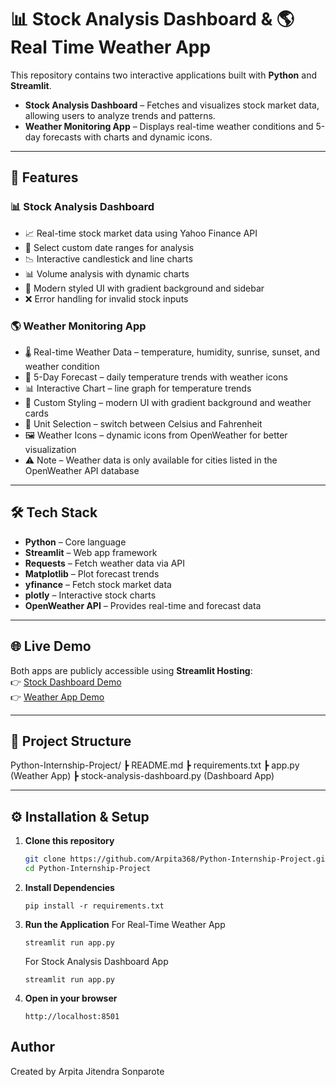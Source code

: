 # 📊 Stock Analysis Dashboard & 🌎 Real Time Weather App  

This repository contains two interactive applications built with **Python** and **Streamlit**.  

- **Stock Analysis Dashboard** – Fetches and visualizes stock market data, allowing users to analyze trends and patterns.  
- **Weather Monitoring App** – Displays real-time weather conditions and 5-day forecasts with charts and dynamic icons.  

---

## 🚀 Features  

### 📊 Stock Analysis Dashboard  
- 📈 Real-time stock market data using Yahoo Finance API  
- 📅 Select custom date ranges for analysis  
- 📉 Interactive candlestick and line charts  
- 📊 Volume analysis with dynamic charts  
- 🎨 Modern styled UI with gradient background and sidebar  
- ❌ Error handling for invalid stock inputs  

### 🌎 Weather Monitoring App  
- 🌡 Real-time Weather Data – temperature, humidity, sunrise, sunset, and weather condition  
- 📅 5-Day Forecast – daily temperature trends with weather icons  
- 📊 Interactive Chart – line graph for temperature trends  
- 🎨 Custom Styling – modern UI with gradient background and weather cards  
- 🔄 Unit Selection – switch between Celsius and Fahrenheit  
- 🖼 Weather Icons – dynamic icons from OpenWeather for better visualization  
- ⚠️ Note – Weather data is only available for cities listed in the OpenWeather API database  

---

## 🛠 Tech Stack  
- **Python** – Core language  
- **Streamlit** – Web app framework  
- **Requests** – Fetch weather data via API  
- **Matplotlib** – Plot forecast trends  
- **yfinance** – Fetch stock market data  
- **plotly** – Interactive stock charts  
- **OpenWeather API** – Provides real-time and forecast data  

---

## 🌐 Live Demo  
Both apps are publicly accessible using **Streamlit Hosting**:  
👉 [Stock Dashboard Demo](https://your-stock-dashboard-link.streamlit.app)  
👉 [Weather App Demo](https://python-internship-project-lcvveo38tuahfmjdurju4f.streamlit.app)  

---

## 📂 Project Structure  
Python-Internship-Project/
┣ README.md
┣ requirements.txt
┣ app.py (Weather App)
┣ stock-analysis-dashboard.py (Dashboard App)

---

## ⚙️ Installation & Setup  

1. **Clone this repository**  
   ```bash
   git clone https://github.com/Arpita368/Python-Internship-Project.git
   cd Python-Internship-Project

2. **Install Dependencies**
   ```
   pip install -r requirements.txt

3. **Run the Application**
   For Real-Time Weather App
   ```
   streamlit run app.py
   ```
   For Stock Analysis Dashboard App
   ```
   streamlit run app.py

4. **Open in your browser**
   ```
   http://localhost:8501

## Author
Created by Arpita Jitendra Sonparote
